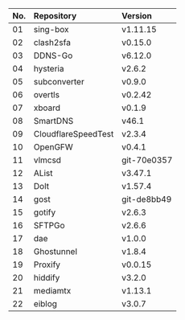 | No. | Repository | Version |
| --- | :--------- | :------ |
| 01 | sing-box | v1.11.15 |
| 02 | clash2sfa | v0.15.0 |
| 03 | DDNS-Go | v6.12.0 |
| 04 | hysteria | v2.6.2 |
| 05 | subconverter | v0.9.0 |
| 06 | overtls | v0.2.42 |
| 07 | xboard | v0.1.9 |
| 08 | SmartDNS | v46.1 |
| 09 | CloudflareSpeedTest | v2.3.4 |
| 10 | OpenGFW | v0.4.1 |
| 11 | vlmcsd | git-70e0357 |
| 12 | AList | v3.47.1 |
| 13 | Dolt | v1.57.4 |
| 14 | gost | git-de8bb49 |
| 15 | gotify | v2.6.3 |
| 16 | SFTPGo | v2.6.6 |
| 17 | dae | v1.0.0 |
| 18 | Ghostunnel | v1.8.4 |
| 19 | Proxify | v0.0.15 |
| 20 | hiddify | v3.2.0 |
| 21 | mediamtx | v1.13.1 |
| 22 | eiblog | v3.0.7 |
